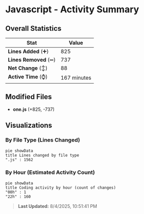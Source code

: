 # Javascript - Activity Summary 

## Overall Statistics

| Stat                   | Value                                                             |
| ---------------------- | ----------------------------------------------------------------- |
| **Lines Added** (➕)   | 825                                          |
| **Lines Removed** (➖) | 737                                        |
| **Net Change** (↕)    | 88                |
| **Active Time** (⌚)   | 167 minutes |


## Modified Files
- **one.js** (+825, -737)

## Visualizations

### By File Type (Lines Changed)

```mermaid
pie showData
title Lines changed by file type
".js" : 1562
```

### By Hour (Estimated Activity Count)

```mermaid
pie showData
title Coding activity by hour (count of changes)
"00h" : 1
"22h" : 160
```


> **Last Updated:** 8/4/2025, 10:51:41 PM